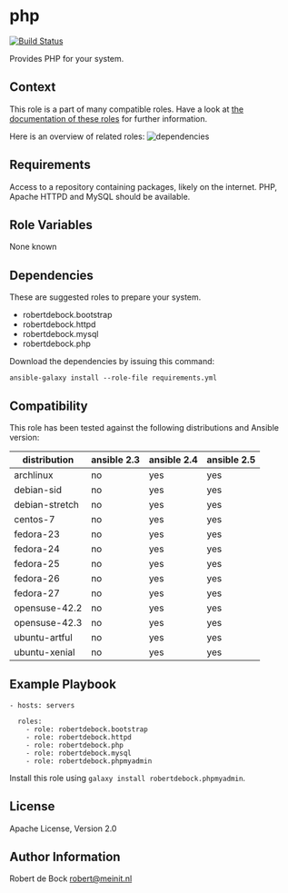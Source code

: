 php
=========

[![Build Status](https://travis-ci.org/robertdebock/ansible-role-php.svg?branch=master)](https://travis-ci.org/robertdebock/ansible-role-php)

Provides PHP for your system.

Context
--------
This role is a part of many compatible roles. Have a look at [the documentation of these roles](https://robertdebock.nl/) for further information.

Here is an overview of related roles:
![dependencies](https://raw.githubusercontent.com/robertdebock/robertdebock.github.io/artifacts/phpmyadmin.png "Dependency")

Requirements
------------

Access to a repository containing packages, likely on the internet. PHP, Apache HTTPD and MySQL should be available.

Role Variables
--------------

None known

Dependencies
------------

These are suggested roles to prepare your system.

- robertdebock.bootstrap
- robertdebock.httpd
- robertdebock.mysql
- robertdebock.php

Download the dependencies by issuing this command:
```
ansible-galaxy install --role-file requirements.yml
```

Compatibility
-------------

This role has been tested against the following distributions and Ansible version:

|distribution|ansible 2.3|ansible 2.4|ansible 2.5|
|------------|-----------|-----------|-----------|
|archlinux|no|yes|yes|
|debian-sid|no|yes|yes|
|debian-stretch|no|yes|yes|
|centos-7|no|yes|yes|
|fedora-23|no|yes|yes|
|fedora-24|no|yes|yes|
|fedora-25|no|yes|yes|
|fedora-26|no|yes|yes|
|fedora-27|no|yes|yes|
|opensuse-42.2|no|yes|yes|
|opensuse-42.3|no|yes|yes|
|ubuntu-artful|no|yes|yes|
|ubuntu-xenial|no|yes|yes|

Example Playbook
----------------

```
- hosts: servers

  roles:
    - role: robertdebock.bootstrap
    - role: robertdebock.httpd
    - role: robertdebock.php
    - role: robertdebock.mysql
    - role: robertdebock.phpmyadmin
```

Install this role using `galaxy install robertdebock.phpmyadmin`.

License
-------

Apache License, Version 2.0

Author Information
------------------

Robert de Bock <robert@meinit.nl>
